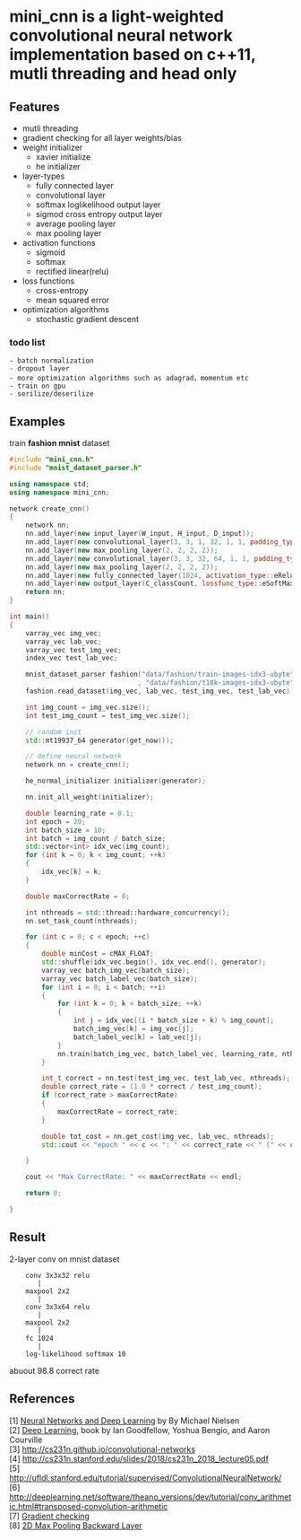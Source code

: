 
# **mini_cnn** is a light-weighted convolutional neural network implementation based on c++11, mutli threading and head only


## Features</br>
- mutli threading
- gradient checking for all layer weights/bias
- weight initializer
	- xavier initialize
	- he initializer
- layer-types
	- fully connected layer
	- convolutional layer
	- softmax loglikelihood output layer
	- sigmod cross entropy output layer
	- average pooling layer
	- max pooling layer
- activation functions
	- sigmoid
	- softmax
	- rectified linear(relu)
- loss functions
	- cross-entropy
	- mean squared error
- optimization algorithms
	- stochastic gradient descent
### todo list
	- batch normalization
	- dropout layer
	- more optimization algorithms such as adagrad，momentum etc
	- train on gpu
	- serilize/deserilize
## Examples</br>
train **fashion mnist** dataset</br>
```cpp
#include "mini_cnn.h"
#include "mnist_dataset_parser.h"

using namespace std;
using namespace mini_cnn;

network create_cnn()
{
	network nn;
	nn.add_layer(new input_layer(W_input, H_input, D_input));
	nn.add_layer(new convolutional_layer(3, 3, 1, 32, 1, 1, padding_type::eValid, activation_type::eRelu));
	nn.add_layer(new max_pooling_layer(2, 2, 2, 2));
	nn.add_layer(new convolutional_layer(3, 3, 32, 64, 1, 1, padding_type::eValid, activation_type::eRelu));
	nn.add_layer(new max_pooling_layer(2, 2, 2, 2));
	nn.add_layer(new fully_connected_layer(1024, activation_type::eRelu));
	nn.add_layer(new output_layer(C_classCount, lossfunc_type::eSoftMax_LogLikelihood, activation_type::eSoftMax));
	return nn;
}

int main()
{
	varray_vec img_vec;
	varray_vec lab_vec;
	varray_vec test_img_vec;
	index_vec test_lab_vec;

	mnist_dataset_parser fashion("data/fashion/train-images-idx3-ubyte", "data/fashion/train-labels-idx1-ubyte"
								, "data/fashion/t10k-images-idx3-ubyte", "data/fashion/t10k-labels-idx1-ubyte");
	fashion.read_dataset(img_vec, lab_vec, test_img_vec, test_lab_vec);

	int img_count = img_vec.size();
	int test_img_count = test_img_vec.size();

	// random init
	std::mt19937_64 generator(get_now());

	// define neural network
	network nn = create_cnn();

	he_normal_initializer initializer(generator);

	nn.init_all_weight(initializer);

	double learning_rate = 0.1;
	int epoch = 20;
	int batch_size = 10;
	int batch = img_count / batch_size;
	std::vector<int> idx_vec(img_count);
	for (int k = 0; k < img_count; ++k)
	{
		idx_vec[k] = k;
	}

	double maxCorrectRate = 0;

	int nthreads = std::thread::hardware_concurrency();
	nn.set_task_count(nthreads);

	for (int c = 0; c < epoch; ++c)
	{
		double minCost = cMAX_FLOAT;
		std::shuffle(idx_vec.begin(), idx_vec.end(), generator);
		varray_vec batch_img_vec(batch_size);
		varray_vec batch_label_vec(batch_size);
		for (int i = 0; i < batch; ++i)
		{
			for (int k = 0; k < batch_size; ++k)
			{
				int j = idx_vec[(i * batch_size + k) % img_count];
				batch_img_vec[k] = img_vec[j];
				batch_label_vec[k] = lab_vec[j];
			}
			nn.train(batch_img_vec, batch_label_vec, learning_rate, nthreads);
		}

		int_t correct = nn.test(test_img_vec, test_lab_vec, nthreads);
		double correct_rate = (1.0 * correct / test_img_count);
		if (correct_rate > maxCorrectRate)
		{
			maxCorrectRate = correct_rate;
		}

		double tot_cost = nn.get_cost(img_vec, lab_vec, nthreads);
		std::cout << "epoch " << c << ": " << correct_rate << " (" << correct << " / " << test_img_count << ")" << "  tot_cost = " << tot_cost << endl;

	}

	cout << "Max CorrectRate: " << maxCorrectRate << endl;

	return 0;

}
```
## Result</br>

2-layer conv on mnist dataset</br>
```
	conv 3x3x32 relu
	   |
	maxpool 2x2
	   |
	conv 3x3x64 relu
	   |
	maxpool 2x2
	   |
	fc 1024
	   |
	log-likelihood softmax 10
```
abuout 98.8 correct rate

## References</br>
[1]  [Neural Networks and Deep Learning](http://neuralnetworksanddeeplearning.com/) by By Michael Nielsen</br>
[2]  [Deep Learning](http://www.deeplearningbook.org/), book by Ian Goodfellow, Yoshua Bengio, and Aaron Courville</br>
[3]  http://cs231n.github.io/convolutional-networks </br>
[4] http://cs231n.stanford.edu/slides/2018/cs231n_2018_lecture05.pdf</br>
[5] http://ufldl.stanford.edu/tutorial/supervised/ConvolutionalNeuralNetwork/</br>
[6] http://deeplearning.net/software/theano_versions/dev/tutorial/conv_arithmetic.html#transposed-convolution-arithmetic</br>
[7] [Gradient checking](http://ufldl.stanford.edu/wiki/index.php/Gradient_checking_and_advanced_optimization)</br>
[8] [2D Max Pooling Backward Layer](https://software.intel.com/sites/products/documentation/doclib/daal/daal-user-and-reference-guides/daal_prog_guide/GUID-2C3AA967-AE6A-4162-84EB-93BE438E3A05.htm)

